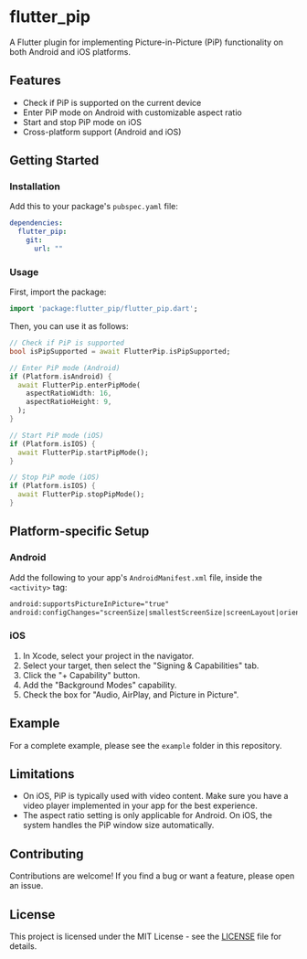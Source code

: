 # flutter_pip

A Flutter plugin for implementing Picture-in-Picture (PiP) functionality on both Android and iOS platforms.

## Features

- Check if PiP is supported on the current device
- Enter PiP mode on Android with customizable aspect ratio
- Start and stop PiP mode on iOS
- Cross-platform support (Android and iOS)

## Getting Started

### Installation

Add this to your package's `pubspec.yaml` file:

```yaml
dependencies:
  flutter_pip:
    git:
      url: ""
```

### Usage

First, import the package:

```dart
import 'package:flutter_pip/flutter_pip.dart';
```

Then, you can use it as follows:

```dart
// Check if PiP is supported
bool isPipSupported = await FlutterPip.isPipSupported;

// Enter PiP mode (Android)
if (Platform.isAndroid) {
  await FlutterPip.enterPipMode(
    aspectRatioWidth: 16,
    aspectRatioHeight: 9,
  );
}

// Start PiP mode (iOS)
if (Platform.isIOS) {
  await FlutterPip.startPipMode();
}

// Stop PiP mode (iOS)
if (Platform.isIOS) {
  await FlutterPip.stopPipMode();
}
```

## Platform-specific Setup

### Android

Add the following to your app's `AndroidManifest.xml` file, inside the `<activity>` tag:

```xml
android:supportsPictureInPicture="true"
android:configChanges="screenSize|smallestScreenSize|screenLayout|orientation"
```

### iOS

1. In Xcode, select your project in the navigator.
2. Select your target, then select the "Signing & Capabilities" tab.
3. Click the "+ Capability" button.
4. Add the "Background Modes" capability.
5. Check the box for "Audio, AirPlay, and Picture in Picture".

## Example

For a complete example, please see the `example` folder in this repository.

## Limitations

- On iOS, PiP is typically used with video content. Make sure you have a video player implemented in your app for the best experience.
- The aspect ratio setting is only applicable for Android. On iOS, the system handles the PiP window size automatically.

## Contributing

Contributions are welcome! If you find a bug or want a feature, please open an issue.

## License

This project is licensed under the MIT License - see the [LICENSE](LICENSE) file for details.